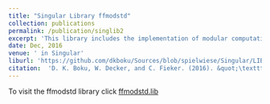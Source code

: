 ```yaml
---
title: "Singular Library ffmodstd"
collection: publications
permalink: /publication/singlib2
excerpt: 'This library includes the implementation of modular computation of Groebner bases over function fields'
date: Dec, 2016 
venue: ' in Singular'
liburl: 'https://github.com/dkboku/Sources/blob/spielwiese/Singular/LIB/ffmodstd.lib'
citation:  'D. K. Boku, W. Decker, and C. Fieker. (2016). &quot;\texttt{ffmodstd.lib} A \textsc{Singular}~4-0-3 library for computing Gr\"obner bases of ideals in polynomial rings over algebraic function fields.'
---
```

To visit the ffmodstd library click <a href="https://github.com/dkboku/Sources/blob/spielwiese/Singular/LIB/ffmodstd.lib"> ffmodstd.lib </a>
